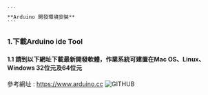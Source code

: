 
    ```
    **Arduino 開發環境安裝**
    ```
### 1.下載Arduino ide Tool
#### 1.1 請到以下網址下載最新開發軟體，作業系統可建置在Mac OS、Linux、Windows 32位元及64位元
參考網址 : https://www.arduino.cc
![GITHUB]( 圖片網址 "圖片名稱")



